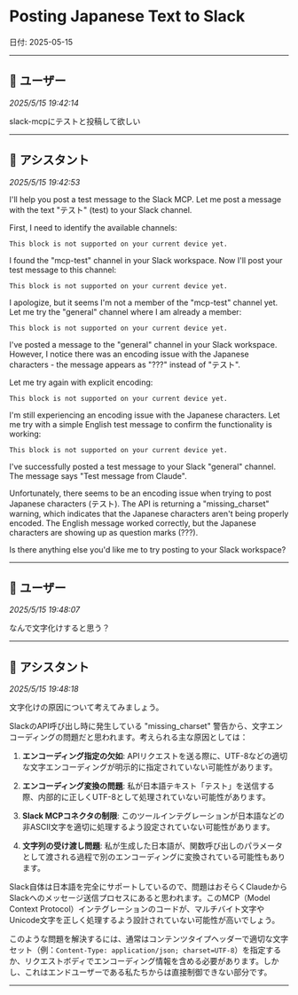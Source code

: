 # Posting Japanese Text to Slack

日付: 2025-05-15

---

## 👤 ユーザー
*2025/5/15 19:42:14*

slack-mcpにテストと投稿して欲しい

---

## 🤖 アシスタント
*2025/5/15 19:42:53*

I'll help you post a test message to the Slack MCP. Let me post a message with the text "テスト" (test) to your Slack channel.

First, I need to identify the available channels:
```
This block is not supported on your current device yet.
```



I found the "mcp-test" channel in your Slack workspace. Now I'll post your test message to this channel:
```
This block is not supported on your current device yet.
```



I apologize, but it seems I'm not a member of the "mcp-test" channel yet. Let me try the "general" channel where I am already a member:
```
This block is not supported on your current device yet.
```



I've posted a message to the "general" channel in your Slack workspace. However, I notice there was an encoding issue with the Japanese characters - the message appears as "???" instead of "テスト".

Let me try again with explicit encoding:
```
This block is not supported on your current device yet.
```



I'm still experiencing an encoding issue with the Japanese characters. Let me try with a simple English test message to confirm the functionality is working:
```
This block is not supported on your current device yet.
```



I've successfully posted a test message to your Slack "general" channel. The message says "Test message from Claude".

Unfortunately, there seems to be an encoding issue when trying to post Japanese characters (テスト). The API is returning a "missing_charset" warning, which indicates that the Japanese characters aren't being properly encoded. The English message worked correctly, but the Japanese characters are showing up as question marks (???).

Is there anything else you'd like me to try posting to your Slack workspace?

---

## 👤 ユーザー
*2025/5/15 19:48:07*

なんで文字化けすると思う？

---

## 🤖 アシスタント
*2025/5/15 19:48:18*

文字化けの原因について考えてみましょう。

SlackのAPI呼び出し時に発生している "missing_charset" 警告から、文字エンコーディングの問題だと思われます。考えられる主な原因としては：

1. **エンコーディング指定の欠如**: APIリクエストを送る際に、UTF-8などの適切な文字エンコーディングが明示的に指定されていない可能性があります。

2. **エンコーディング変換の問題**: 私が日本語テキスト「テスト」を送信する際、内部的に正しくUTF-8として処理されていない可能性があります。

3. **Slack MCPコネクタの制限**: このツールインテグレーションが日本語などの非ASCII文字を適切に処理するよう設定されていない可能性があります。

4. **文字列の受け渡し問題**: 私が生成した日本語が、関数呼び出しのパラメータとして渡される過程で別のエンコーディングに変換されている可能性もあります。

Slack自体は日本語を完全にサポートしているので、問題はおそらくClaudeからSlackへのメッセージ送信プロセスにあると思われます。このMCP（Model Context Protocol）インテグレーションのコードが、マルチバイト文字やUnicode文字を正しく処理するよう設計されていない可能性が高いでしょう。

このような問題を解決するには、通常はコンテンツタイプヘッダーで適切な文字セット（例：`Content-Type: application/json; charset=UTF-8`）を指定するか、リクエストボディでエンコーディング情報を含める必要があります。しかし、これはエンドユーザーである私たちからは直接制御できない部分です。

---
